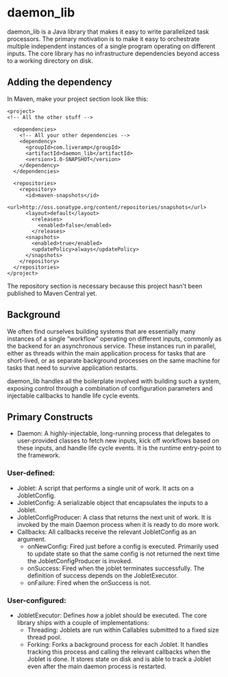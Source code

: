 # daemon_lib
daemon_lib is a Java library that makes it easy to write parallelized task processors. The primary motivation is to make it easy to orchestrate multiple independent instances of a single program operating on different inputs. The core library has no infrastructure dependencies beyond access to a working directory on disk.

## Adding the dependency

In Maven, make your project section look like this:

```
<project>
<!-- All the other stuff -->

  <dependencies>
    <!-- All your other dependencies -->
    <dependency>
      <groupId>com.liveramp</groupId>
      <artifactId>daemon_lib</artifactId>
      <version>1.0-SNAPSHOT</version>
    </dependency>
  </dependencies>

  <repositories>
    <repository>
      <id>maven-snapshots</id>
      <url>http://oss.sonatype.org/content/repositories/snapshots</url>
      <layout>default</layout>
        <releases>
          <enabled>false</enabled>
        </releases>
      <snapshots>
        <enabled>true</enabled>
        <updatePolicy>always</updatePolicy>
      </snapshots>
    </repository>
  </repositories>
</project>
```

The repository section is necessary because this project hasn't been published to Maven Central yet.

## Background
We often find ourselves building systems that are essentially many instances of a single “workflow” operating on different inputs, commonly as the backend for an asynchronous service. These instances run in parallel, either as threads within the main application process for tasks that are short-lived, or as separate background processes on the same machine for tasks that need to survive application restarts. 


daemon_lib handles all the boilerplate involved with building such a system, exposing control through a combination of configuration parameters and injectable callbacks to handle life cycle events. 


## Primary Constructs
* Daemon: A highly-injectable, long-running process that delegates to user-provided classes to fetch new inputs, kick off workflows based on these inputs, and handle life cycle events. It is the runtime entry-point to the framework.

### User-defined:
* Joblet: A script that performs a single unit of work. It acts on a JobletConfig.
* JobletConfig: A serializable object that encapsulates the inputs to a Joblet.
* JobletConfigProducer: A class that returns the next unit of work. It is invoked by the main Daemon process when it is ready to do more work.
* Callbacks: All callbacks receive the relevant JobletConfig as an argument.
    * onNewConfig: Fired just before a config is executed. Primarily used to update state so that the same config is not returned the next time the JobletConfigProducer is invoked.
    * onSuccess: Fired when the joblet terminates successfully. The definition of success depends on the JobletExecutor.
    * onFailure: Fired when the onSuccess is not.

### User-configured:

* JobletExecutor: Defines *how* a joblet should be executed. The core library ships with a couple of implementations:
    * Threading: Joblets are run within Callables submitted to a fixed size thread pool.
    * Forking: Forks a background process for each Joblet. It handles tracking this process and calling the relevant callbacks when the Joblet is done. It stores state on disk and is able to track a Joblet even after the main daemon process is restarted.

